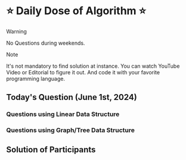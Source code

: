 # ⭐ Daily Dose of Algorithm ⭐
> [!WARNING]
> No Questions during weekends.

> [!NOTE]
> It's not mandatory to find solution at instance. You can watch YouTube Video or Editorial to figure it out. And code it with your favorite programming language.

## Today's Question (June 1st, 2024)
### Questions using Linear Data Structure

### Questions using Graph/Tree Data Structure





## Solution of Participants

